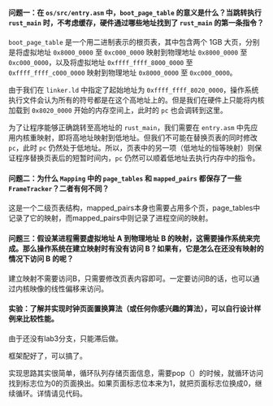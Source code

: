 #### 问题一：在 `os/src/entry.asm` 中，`boot_page_table` 的意义是什么？当跳转执行 `rust_main` 时，不考虑缓存，硬件通过哪些地址找到了 `rust_main` 的第一条指令？

`boot_page_table` 是一个用二进制表示的根页表，其中包含两个 1GB 大页，分别是将虚拟地址 `0x8000_0000` 至 `0xc000_0000` 映射到物理地址 `0x8000_0000` 至 `0xc000_0000`，以及将虚拟地址 `0xffff_ffff_8000_0000` 至 `0xffff_ffff_c000_0000` 映射到物理地址 `0x8000_0000` 至 `0xc000_0000`。

由于我们在 `linker.ld` 中指定了起始地址为 `0xffff_ffff_8020_0000`，操作系统执行文件会认为所有的符号都是在这个高地址上的。但是我们在硬件上只能将内核加载到 `0x8020_0000` 开始的内存空间上，此时的 `pc` 也会调转到这里。

为了让程序能够正确跳转至高地址的 `rust_main`，我们需要在 `entry.asm` 中先应用内核重映射，即将高地址映射到低地址。但我们不可能在替换页表的同时修改 `pc`，此时 `pc` 仍然处于低地址。所以，页表中的另一项（低地址的恒等映射）则保证程序替换页表后的短暂时间内，`pc` 仍然可以顺着低地址去执行内存中的指令。



#### 问题二：为什么 `Mapping` 中的 `page_tables` 和 `mapped_pairs` 都保存了一些 `FrameTracker`？二者有何不同？

这是一个二级页表结构，mapped_pairs本身也需要占用多个页，page_tables中记录了它的映射，而mapped_pairs中则记录了进程空间的映射。



#### 问题三：假设某进程需要虚拟地址 A 到物理地址 B 的映射，这需要操作系统来完成。那么操作系统在建立映射时有没有访问 B？如果有，它是怎么在还没有映射的情况下访问 B 的呢？

建立映射不需要访问B，只需要修改页表内容即可。一定要访问B的话，也可以通过内核映像的线性偏移来访问。

#### 实验：了解并实现时钟页面置换算法（或任何你感兴趣的算法），可以自行设计样例来比较性能。

由于还没有lab3分支，只能滞后做。

框架配好了，可以搞了。

实现思路其实很简单，循环队列存储页面信息，需要pop（）的时候，就循环访问找到标志位为0的页面换出。如果页面标志位本来为1，就把页面标志位换成0，继续循环。详情请见代码。